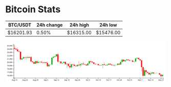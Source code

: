 # Bitcoin Stats

BTC/USDT|24h change|24h high|24h low|
|---|---|---|---|
|$16201.93|0.50%|$16315.00|$15476.00|

<img src="./chart.svg">

